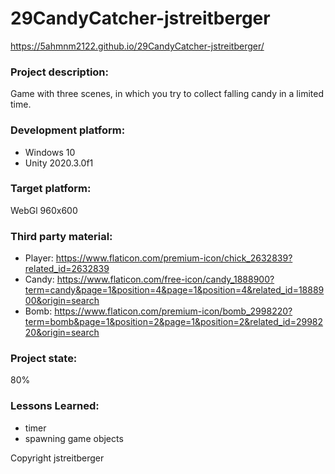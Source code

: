 # 29CandyCatcher-jstreitberger

https://5ahmnm2122.github.io/29CandyCatcher-jstreitberger/

### Project description:
Game with three scenes, in which you try to collect falling candy in a limited time. 

### Development platform:
+ Windows 10
+ Unity 2020.3.0f1

### Target platform:
WebGl 960x600

### Third party material:
+ Player: https://www.flaticon.com/premium-icon/chick_2632839?related_id=2632839
+ Candy: https://www.flaticon.com/free-icon/candy_1888900?term=candy&page=1&position=4&page=1&position=4&related_id=1888900&origin=search
+ Bomb: https://www.flaticon.com/premium-icon/bomb_2998220?term=bomb&page=1&position=2&page=1&position=2&related_id=2998220&origin=search

### Project state:
80%

### Lessons Learned:
+ timer
+ spawning game objects

Copyright jstreitberger